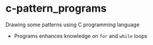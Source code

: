 # c-pattern_programs
Drawing some patterns using C programming language
- Programs enhances knowledge on ```for``` and ```while``` loops
